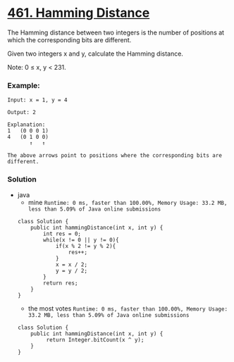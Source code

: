 # [461. Hamming Distance](https://leetcode.com/problems/hamming-distance/)

The Hamming distance between two integers is the number of positions at which the corresponding bits are different.

Given two integers x and y, calculate the Hamming distance.

Note:
0 ≤ x, y < 231.

### Example:
```
Input: x = 1, y = 4

Output: 2

Explanation:
1   (0 0 0 1)
4   (0 1 0 0)
       ↑   ↑

The above arrows point to positions where the corresponding bits are different.
```

### Solution
* java 
  * mine `Runtime: 0 ms, faster than 100.00%, Memory Usage: 33.2 MB, less than 5.09% of Java online submissions `
  ```
  class Solution {
      public int hammingDistance(int x, int y) {
          int res = 0;
          while(x != 0 || y != 0){
              if(x % 2 != y % 2){
                  res++;
              }
              x = x / 2;
              y = y / 2;
          }
          return res;
      }
  }
  ```
  * the most votes `Runtime: 0 ms, faster than 100.00%, Memory Usage: 33.2 MB, less than 5.09% of Java online submissions `
  ```
  class Solution {
      public int hammingDistance(int x, int y) {
           return Integer.bitCount(x ^ y);
      }
  }
  ```

